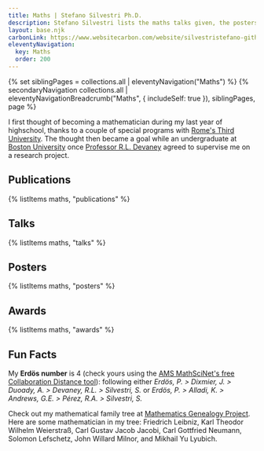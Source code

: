 ```yaml
---
title: Maths | Stefano Silvestri Ph.D.
description: Stefano Silvestri lists the maths talks given, the posters presented, the awards received, and his publications.
layout: base.njk
carbonLink: https://www.websitecarbon.com/website/silvestristefano-github-io-maths/
eleventyNavigation:
  key: Maths
  order: 200
---
```



{% set siblingPages = collections.all | eleventyNavigation("Maths") %}
{% secondaryNavigation collections.all | eleventyNavigationBreadcrumb("Maths", { includeSelf: true }), siblingPages, page  %}

I first thought of becoming a mathematician during my last year of highschool, thanks to a couple of special programs with [Rome's Third University](https://matematicafisica.uniroma3.it/terza-missione/per-la-scuola/). The thought then became a goal while an undergraduate at [Boston University](https://bu.edu) once [Professor R.L. Devaney](https://math.bu.edu/people/bob) agreed to supervise me on a research project.


## Publications

{% listItems maths, "publications" %}

## Talks

{% listItems maths, "talks" %}

## Posters

{% listItems maths, "posters" %}

## Awards

{% listItems maths, "awards" %}

## Fun Facts

My **Erd&ouml;s number** is 4 (check yours using the [AMS MathSciNet's free Collaboration Distance tool](https://mathscinet.ams.org/mathscinet/freeTools.html?version=2)):
following either *Erd&ouml;s, P. > Dixmier, J. > Duoady, A. > Devaney, R.L. > Silvestri, S.* or *Erd&ouml;s, P. > Alladi, K. > Andrews, G.E. > Pérez, R.A. > Silvestri, S.*

Check out my mathematical family tree at [Mathematics Genealogy Project](https://mathgenealogy.org/id.php?id=258126). Here are some mathematician in my tree: Friedrich Leibniz, Karl Theodor Wilhelm Weierstraß, Carl Gustav Jacob Jacobi, Carl Gottfried Neumann, Solomon Lefschetz, John Willard Milnor, and Mikhail Yu Lyubich. 
